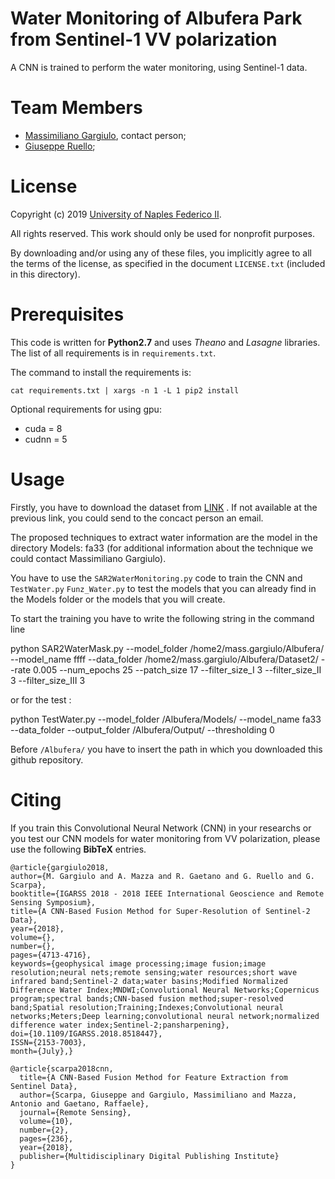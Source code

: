 # Water Monitoring of Albufera Park from Sentinel-1 VV polarization 

A CNN is trained to perform the water monitoring, using Sentinel-1 data.


# Team Members

* [Massimiliano Gargiulo](massimiliano.gargiulo@unina.it), contact person;  
* [Giuseppe Ruello](ruello@unina.it); 


# License 

Copyright (c) 2019 [University of Naples Federico II](http://www.unina.it/).

All rights reserved. This work should only be used for nonprofit purposes.

By downloading and/or using any of these files, you implicitly agree to all the terms of the license, as specified in the document `LICENSE.txt` (included in this directory).

# Prerequisites

This code is written for **Python2.7** and uses _Theano_ and _Lasagne_ libraries. The list of all requirements is in `requirements.txt`.

The command to install the requirements is:

```
cat requirements.txt | xargs -n 1 -L 1 pip2 install
```
Optional requirements for using gpu:

* cuda = 8
* cudnn = 5

# Usage

Firstly, you have to download the dataset from [LINK](http://www.unina.it/) . If not available at the previous link,  you could send to the concact person an email. 

The proposed techniques to extract water information are the model in the directory Models:  fa33 (for additional information about the technique we could contact Massimiliano Gargiulo).


You have to use the `SAR2WaterMonitoring.py` code to train the CNN  and `TestWater.py` `Funz_Water.py` to test the models that you can already find in the Models folder or the models that you will create.

To start the training you have to write the following string in the command line

python SAR2WaterMask.py --model_folder /home2/mass.gargiulo/Albufera/ --model_name ffff --data_folder /home2/mass.gargiulo/Albufera/Dataset2/ --rate 0.005 --num_epochs 25 --patch_size 17 --filter_size_I 3 --filter_size_II 3 --filter_size_III 3

or for the test : 

python TestWater.py --model_folder /Albufera/Models/ --model_name fa33 --data_folder --output_folder /Albufera/Output/ --thresholding 0

Before `/Albufera/` you have to insert the path in which you downloaded this github repository. 

# Citing

If you train this Convolutional Neural Network (CNN) in your researchs or you test our CNN models for water monitoring from VV polarization, please use the following __BibTeX__ entries.

```
@article{gargiulo2018, 
author={M. Gargiulo and A. Mazza and R. Gaetano and G. Ruello and G. Scarpa}, 
booktitle={IGARSS 2018 - 2018 IEEE International Geoscience and Remote Sensing Symposium}, 
title={A CNN-Based Fusion Method for Super-Resolution of Sentinel-2 Data}, 
year={2018}, 
volume={}, 
number={}, 
pages={4713-4716}, 
keywords={geophysical image processing;image fusion;image resolution;neural nets;remote sensing;water resources;short wave infrared band;Sentinel-2 data;water basins;Modified Normalized Difference Water Index;MNDWI;Convolutional Neural Networks;Copernicus program;spectral bands;CNN-based fusion method;super-resolved band;Spatial resolution;Training;Indexes;Convolutional neural networks;Meters;Deep learning;convolutional neural network;normalized difference water index;Sentinel-2;pansharpening}, 
doi={10.1109/IGARSS.2018.8518447}, 
ISSN={2153-7003}, 
month={July},}
```

```
@article{scarpa2018cnn,
  title={A CNN-Based Fusion Method for Feature Extraction from Sentinel Data},
  author={Scarpa, Giuseppe and Gargiulo, Massimiliano and Mazza, Antonio and Gaetano, Raffaele},
  journal={Remote Sensing},
  volume={10},
  number={2},
  pages={236},
  year={2018},
  publisher={Multidisciplinary Digital Publishing Institute}
}
```

